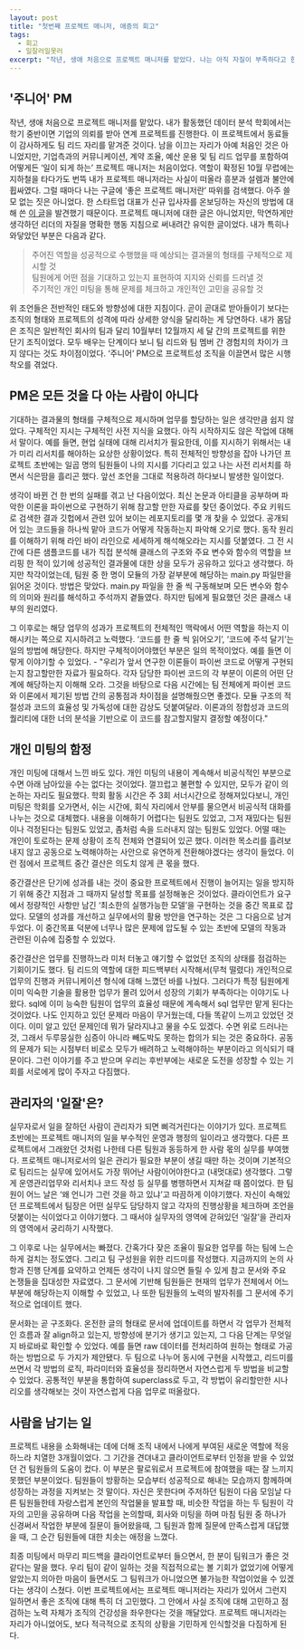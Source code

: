 ```yaml
---
layout: post
title: "첫번째 프로젝트 매니저, 애증의 회고"
tags:
  - 회고
  - 일잘러일못러
excerpt: "작년, 생애 처음으로 프로젝트 매니저를 맡았다. 나는 아직 자질이 부족하다고 한사코 거절하다가 생각했다. 완벽하게 준비된 상태는 언제올까? 역할이 확정된 10월 무렵에는 지하철을 타다가도 번뜩 내가 프로젝트 매니저라는 사실이 떠올라 흥분과 설렘과 불안에 휩싸였다. 그럴 때마다 나는 구글에 ‘좋은 프로젝트 매니저란’ 따위를 검색했다. 막상 프로젝트에 돌입하니 구글 검색 결과를 그대로 실천하기란 쉽지 않았다."
---
```



## '주니어' PM
작년, 생애 처음으로 프로젝트 매니저를 맡았다. 내가 활동했던 데이터 분석 학회에서는 학기 중반이면 기업의 의뢰를 받아 연계 프로젝트를 진행한다. 이 프로젝트에서 동료들이 감사하게도 팀 리드 자리를 맡겨준 것이다. 남을 이끄는 자리가 아예 처음인 것은 아니었지만, 기업측과의 커뮤니케이션, 계약 조율, 예산 운용 및 팀 리드 업무를 포함하여 어떻게든 ‘일이 되게 하는’ 프로젝트 매니저는 처음이었다. 역할이 확정된 10월 무렵에는 지하철을 타다가도 번뜩 내가 프로젝트 매니저라는 사실이 떠올라 흥분과 설렘과 불안에 휩싸였다. 그럴 때마다 나는 구글에 ‘좋은 프로젝트 매니저란’ 따위를 검색했다. 아주 쓸모 없는 짓은 아니었다. 한 스타트업 대표가 신규 입사자를 온보딩하는 자신의 방법에 대해 쓴 [이 글](https://m.signalvnoise.com/how-to-onboard-a-new-hire/
)을 발견했기 때문이다. 프로젝트 매니저에 대한 글은 아니었지만, 막연하게만 생각하던 리더의 자질을 명확한 행동 지침으로 써내려간 유익한 글이었다. 내가 특히나 와닿았던 부분은 다음과 같다.

> 주어진 역할을 성공적으로 수행했을 때 예상되는 결과물의 형태를 구체적으로 제시할 것  
> 팀원에게 어떤 점을 기대하고 있는지 표현하여 지지와 신뢰를 드러낼 것  
> 주기적인 개인 미팅을 통해 문제를 체크하고 개인적인 고민을 공유할 것  

위 조언들은 전반적인 태도와 방향성에 대한 지침이다. 곧이 곧대로 받아들이기 보다는 조직의 형태와 프로젝트의 성격에 따라 상세한 양식을 달리하는 게 당연하다. 내가 몸담은 조직은 일반적인 회사의 팀과 달리 10월부터 12월까지 세 달 간의 프로젝트를 위한 단기 조직이었다. 모두 배우는 단계이다 보니 팀 리드와 팀 멤버 간 경험치의 차이가 크지 않다는 것도 차이점이었다. ‘주니어’ PM으로 프로젝트성 조직을 이끌면서 많은 시행착오를 겪었다.

## PM은 모든 것을 다 아는 사람이 아니다
기대하는 결과물의 형태를 구체적으로 제시하며 업무를 할당하는 일은 생각만큼 쉽지 않았다. 구체적인 지시는 구체적인 사전 지식을 요했다. 아직 시작하지도 않은 작업에 대해서 말이다. 예를 들면, 현업 실태에 대해 리서치가 필요한데, 이를 지시하기 위해서는 내가 미리 리서치를 해야하는 요상한 상황이었다. 특히 전체적인 방향성을 잡아 나가던 프로젝트 초반에는 일곱 명의 팀원들이 나의 지시를 기다리고 있고 나는 사전 리서치를 하면서 식은땀을 흘리곤 했다. 앞선 조언을 그대로 적용하려 하다보니 발생한 일이었다. 

생각이 바뀐 건 한 번의 실패를 겪고 난 다음이었다. 최신 논문과 아티클을 공부하며 파악한 이론을 파이썬으로 구현하기 위해 참고할 만한 자료를 찾던 중이었다. 주요 키워드로 검색한 결과 깃헙에서 관련 있어 보이는 레포지토리를 몇 개 찾을 수 있었다. 공개되어 있는 코드들을 하나씩 맡아 코드가 어떻게 작동하는지 파악해 오기로 했다. 동작 원리를 이해하기 위해 라인 바이 라인으로 세세하게 해석해오라는 지시를 덧붙였다. 그 전 시간에 다른 샘플코드를 내가 직접 분석해 클래스의 구조와 주요 변수와 함수의 역할을 브리핑 한 적이 있기에 성공적인 결과물에 대한 상을 모두가 공유하고 있다고 생각했다. 하지만 착각이었는데, 팀원 중 한 명이 모듈의 가장 겉부분에 해당하는 main.py 파일만을 읽어온 것이다. 방법은 맞았다. main.py 파일을 한 줄 씩 구동해보며 모든 변수와 함수의 의미와 원리를 해석하고 주석까지 곁들였다. 하지만 팀에게 필요했던 것은 클래스 내부의 원리였다.

그 이후로는 해당 업무의 성과가 프로젝트의 전체적인 맥락에서 어떤 역할을 하는지 이해시키는 쪽으로 지시하려고 노력했다. ‘코드를 한 줄 씩 읽어오기’, ‘코드에 주석 달기’는 일의 방법에 해당한다. 하지만 구체적이어야했던 부분은 일의 목적이었다. 예를 들면 이렇게 이야기할 수 있었다. - "우리가 앞서 연구한 이론들이 파이썬 코드로 어떻게 구현되는지 참고할만한 자료가 필요하다. 각자 담당한 파이썬 코드의 각 부분이 이론의 어떤 단계에 해당하는지 이해해 오라. 그것을 바탕으로 다음 시간에는 팀 전체에게 파이썬 코드와 이론에서 제기된 방법 간의 공통점과 차이점을 설명해줬으면 좋겠다. 모듈 구조의 적절성과 코드의 효율성 및 가독성에 대한 감상도 덧붙여달라. 이론과의 정합성과 코드의 퀄리티에 대한 너의 분석을 기반으로 이 코드를 참고할지말지 결정할 예정이다."


## 개인 미팅의 함정
개인 미팅에 대해서 느낀 바도 있다. 개인 미팅의 내용이 계속해서 비공식적인 부분으로 수면 아래 남아있을 수는 없다는 것이었다. 껄끄럽고 불편할 수 있지만, 모두가 같이 의논하는 자리도 필요했다. 학회 활동 시간은 주 3회 서너시간으로 정해져있다보니, 개인 미팅은 학회를 오가면서, 쉬는 시간에, 회식 자리에서 안부를 물으면서 비공식적 대화를 나누는 것으로 대체했다. 내용을 이해하기 어렵다는 팀원도 있었고, 그저 재밌다는 팀원이나 걱정된다는 팀원도 있었고, 좀처럼 속을 드러내지 않는 팀원도 있었다. 어떨 때는 개인이 토로하는 문제 상황이 조직 전체와 연결되어 있곤 했다. 이러한 목소리를 흘려보내지 않고 공동으로 노력해야하는 사안으로 유연하게 전환해야겠다는 생각이 들었다. 이런 점에서 프로젝트 중간 결산은 의도치 않게 큰 몫을 했다.

중간결산은 단기에 성과를 내는 것이 중요한 프로젝트에서 진행이 늘어지는 일을 방지하기 위해 중간 지점과 그 때까지 달성할 목표를 설정해놓은 것이었다. 클라이언트가 요구에서 정량적인 사항만 남긴 ‘최소한의 실행가능한 모델’을 구현하는 것을 중간 목표로 잡았다. 모델의 성과를 개선하고 실무에서의 활용 방안을 연구하는 것은 그 다음으로 남겨두었다. 이 중간목표 덕분에 너무나 많은 문제에 압도될 수 있는 초반에 모델의 작동과 관련된 이슈에 집중할 수 있었다.

중간결산은 업무를 진행하느라 미처 터놓고 얘기할 수 없었던 조직의 상태를 점검하는 기회이기도 했다. 팀 리드의 역할에 대한 피드백부터 시작해서(무척 떨렸다) 개인적으로 업무의 진행과 커뮤니케이션 형식에 대해 느꼈던 바를 나눴다. 그러다가 특정 팀원에게 이미 익숙한 기술을 활용한 업무가 몰려 있어서 성장의 기회가 부족하다는 이야기도 나왔다. sql에 이미 능숙한 팀원이 업무의 효율성 때문에 계속해서 sql 업무만 맡게 된다는 것이었다. 나도 인지하고 있던 문제라 마음이 무거웠는데, 다들 똑같이 느끼고 있었던 것이다. 이미 알고 있던 문제인데 뭐가 달라지냐고 물을 수도 있겠다. 수면 위로 드러나는 것, 그래서 두루뭉실한 심증이 아니라 빼도박도 못하는 합의가 되는 것은 중요하다. 공동의 문제가 되는 시점부터 비로소 모두가 배려하고 노력해야하는 부분이라고 의식되기 때문이다. 그런 이야기를 주고 받으며 우리는 후반부에는 새로운 도전을 성장할 수 있는 기회를 서로에게 많이 주자고 다짐했다.

## 관리자의 '일잘'은?
실무자로서 일을 잘하던 사람이 관리자가 되면 삐걱거린다는 이야기가 있다. 프로젝트 초반에는 프로젝트 매니저의 일을 부수적인 운영과 행정의 일이라고 생각했다. 다른 프로젝트에서 그래왔던 것처럼 나한테 다른 팀원과 동등하게 한 사람 몫의 실무를 부여했다. 프로젝트 매니저로서의 일은 관리가 필요한 부분이 생길 때만 하는 것이며 기본적으로 팀리드는 실무에 있어서도 가장 뛰어난 사람이어야한다고 (내멋대로) 생각했다. 그렇게 운영관리업무와 리서치나 코드 작성 등 실무를 병행하면서 지쳐갈 때 쯤이었다. 한 팀원이 어느 날은 ‘왜 언니가 그런 것을 하고 있냐’고 따끔하게 이야기했다. 자신이 속해있던 프로젝트에서 팀장은 어떤 실무도 담당하지 않고 각자의 진행상황을 체크하며 조언을 덧붙이는 식이었다고 이야기했다. 그 때서야 실무자의 영역에 갇혀있던 ‘일잘’을 관리자의 영역에서 궁리하기 시작했다.

그 이후로 나는 실무에서는 빠졌다. 간혹가다 잦은 조율이 필요한 업무를 하는 팀에 느슨하게 걸치는 정도였다. 그리고 팀 구성원을 위한 리드미를 작성했다. 지금까지의 논의 사항과 진행 단계를 요약하고 언제든 생각이 나지 않으면 들릴 수 있게 참고 문서와 주요 논쟁들을 집대성한 자료였다. 그 문서에 기반해 팀원들은 현재의 업무가 전체에서 어느 부분에 해당하는지 이해할 수 있었고, 나 또한 팀원들의 노력의 발자취를 그 문서에 주기적으로 업데이트 했다.

문서화는 곧 구조화다. 온전한 글의 형태로 문서에 업데이트를 하면서 각 업무가 전체적인 흐름과 잘 align하고 있는지, 방향성에 분기가 생기고 있는지, 그 다음 단계는 무엇일지 바로바로 확인할 수 있었다. 예를 들면 raw 데이터를 전처리하여 원하는 형태로 가공하는 방법으로 두 가지가 제안됐다. 두 팀으로 나누어 동시에 구현을 시작했고, 리드미를 쓰면서 각 방법의 로직, 파라미터와 효율성을 정리하면서 자연스럽게 두 방법을 비교할 수 있었다. 공통적인 부분을 통합하여 superclass로 두고, 각 방법이 유리할만한 시나리오를 생각해보는 것이 자연스럽게 다음 업무로 떠올랐다.

## 사람을 남기는 일
프로젝트 내용을 소화해내는 데에 더해 조직 내에서 나에게 부여된 새로운 역할에 적응하느라 치열한 3개월이었다. 그 기간을 견뎌내고 클라이언트로부터 인정을 받을 수 있었던 건 팀원들의 도움이 컸다. 이 부분은 팔로워로서 프로젝트에 참여했을 때는 잘 느끼지 못했던 부분이었다. 팀원들이 방황하는 모습부터 성공적으로 해내는 모습까지 함께하며 성장하는 과정을 지켜보는 것 말이다. 자신은 못한다며 주저하던 팀원이 다음 모임날 다른 팀원들한테 자랑스럽게 본인의 작업물을 발표할 때, 비슷한 작업을 하는 두 팀원이 각자의 고민을 공유하며 다음 작업을 논의할때, 회사와 미팅을 하며 마침 팀원 중 하나가 신경써서 작업한 부분에 질문이 들어왔을때, 그 팀원과 함께 질문에 만족스럽게 대답했을 때, 그 순간 팀원들에 대한 치솟는 애정을 느꼈다.

최종 미팅에서 마무리 피드백을 클라이언트로부터 들으면서, 한 분이 팀워크가 좋은 것 같다는 말을 했다. 우리 팀이 같이 일하는 것을 직접적으로는 볼 기회가 없었기에 어떻게 알았는지 의아한 마음이 들면서도 그 팀워크가 아니었으면 불가능한 작업이었을 수 있겠다는 생각이 스쳤다. 이번 프로젝트에서는 프로젝트 매니저라는 자리가 있어서 그런지 일하면서 좋은 조직에 대해 특히 더 고민했다. 그 안에서 사실 조직에 대해 고민하고 점검하는 노력 자체가 조직의 건강성을 좌우한다는 것을 깨달았다. 프로젝트 매니저라는 자리가 아니었어도, 보다 적극적으로 조직의 상황을 기민하게 인식할것을 다짐하게 된다.
